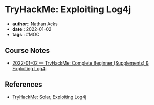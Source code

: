 # TryHackMe: Exploiting Log4j

* **author**:: Nathan Acks
* **date**:: 2022-01-02
* **tags**:: #MOC

## Course Notes

* [2022-01-02 — TryHackMe: Complete Beginner (Supplements) & Exploiting Log4j](../log/2022-01-02-tryhackme-complete-beginner-supplements-and-exploiting-log4j.md)

## References

* [TryHackMe: Solar, Exploiting Log4j](https://tryhackme.com/room/solar)
